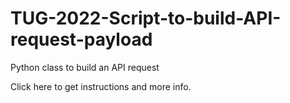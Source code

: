 # TUG-2022-Script-to-build-API-request-payload
Python class to build an API request

Click here to get instructions and more info.
